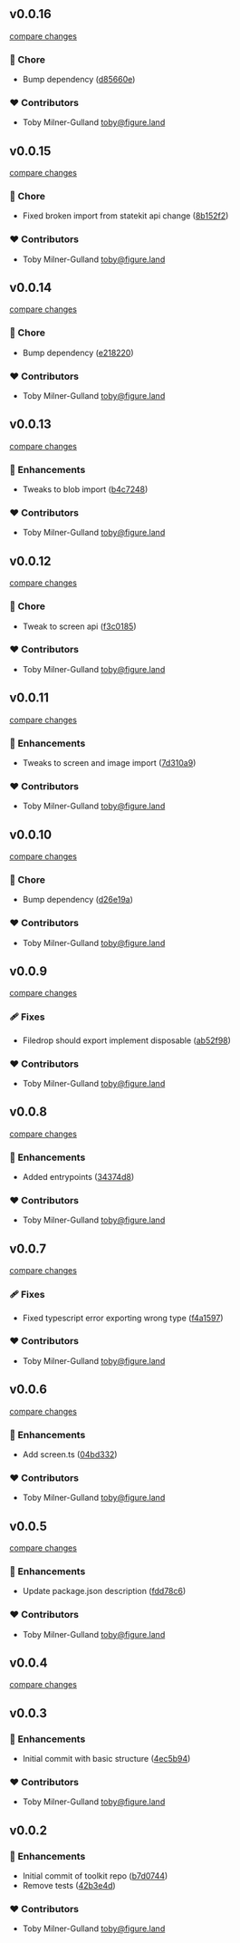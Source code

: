 #
## v0.0.16

[compare changes](https://github.com/figureland/toolkit/compare/v0.0.15...v0.0.16)

### 🏡 Chore

- Bump dependency ([d85660e](https://github.com/figureland/toolkit/commit/d85660e))

### ❤️ Contributors

- Toby Milner-Gulland <toby@figure.land>

## v0.0.15

[compare changes](https://github.com/figureland/toolkit/compare/v0.0.14...v0.0.15)

### 🏡 Chore

- Fixed broken import from statekit api change ([8b152f2](https://github.com/figureland/toolkit/commit/8b152f2))

### ❤️ Contributors

- Toby Milner-Gulland <toby@figure.land>

## v0.0.14

[compare changes](https://github.com/figureland/toolkit/compare/v0.0.13...v0.0.14)

### 🏡 Chore

- Bump dependency ([e218220](https://github.com/figureland/toolkit/commit/e218220))

### ❤️ Contributors

- Toby Milner-Gulland <toby@figure.land>

## v0.0.13

[compare changes](https://github.com/figureland/toolkit/compare/v0.0.12...v0.0.13)

### 🚀 Enhancements

- Tweaks to blob import ([b4c7248](https://github.com/figureland/toolkit/commit/b4c7248))

### ❤️ Contributors

- Toby Milner-Gulland <toby@figure.land>

## v0.0.12

[compare changes](https://github.com/figureland/toolkit/compare/v0.0.11...v0.0.12)

### 🏡 Chore

- Tweak to screen api ([f3c0185](https://github.com/figureland/toolkit/commit/f3c0185))

### ❤️ Contributors

- Toby Milner-Gulland <toby@figure.land>

## v0.0.11

[compare changes](https://github.com/figureland/toolkit/compare/v0.0.10...v0.0.11)

### 🚀 Enhancements

- Tweaks to screen and image import ([7d310a9](https://github.com/figureland/toolkit/commit/7d310a9))

### ❤️ Contributors

- Toby Milner-Gulland <toby@figure.land>

## v0.0.10

[compare changes](https://github.com/figureland/toolkit/compare/v0.0.9...v0.0.10)

### 🏡 Chore

- Bump dependency ([d26e19a](https://github.com/figureland/toolkit/commit/d26e19a))

### ❤️ Contributors

- Toby Milner-Gulland <toby@figure.land>

## v0.0.9

[compare changes](https://github.com/figureland/toolkit/compare/v0.0.8...v0.0.9)

### 🩹 Fixes

- Filedrop should export implement disposable ([ab52f98](https://github.com/figureland/toolkit/commit/ab52f98))

### ❤️ Contributors

- Toby Milner-Gulland <toby@figure.land>

## v0.0.8

[compare changes](https://github.com/figureland/toolkit/compare/v0.0.7...v0.0.8)

### 🚀 Enhancements

- Added entrypoints ([34374d8](https://github.com/figureland/toolkit/commit/34374d8))

### ❤️ Contributors

- Toby Milner-Gulland <toby@figure.land>

## v0.0.7

[compare changes](https://github.com/figureland/toolkit/compare/v0.0.6...v0.0.7)

### 🩹 Fixes

- Fixed typescript error exporting wrong type ([f4a1597](https://github.com/figureland/toolkit/commit/f4a1597))

### ❤️ Contributors

- Toby Milner-Gulland <toby@figure.land>

## v0.0.6

[compare changes](https://github.com/figureland/toolkit/compare/v0.0.5...v0.0.6)

### 🚀 Enhancements

- Add screen.ts ([04bd332](https://github.com/figureland/toolkit/commit/04bd332))

### ❤️ Contributors

- Toby Milner-Gulland <toby@figure.land>

## v0.0.5

[compare changes](https://github.com/figureland/toolkit/compare/v0.0.4...v0.0.5)

### 🚀 Enhancements

- Update package.json description ([fdd78c6](https://github.com/figureland/toolkit/commit/fdd78c6))

### ❤️ Contributors

- Toby Milner-Gulland <toby@figure.land>

## v0.0.4

[compare changes](https://github.com/figureland/toolkit/compare/v0.0.3...v0.0.4)

## v0.0.3


### 🚀 Enhancements

- Initial commit with basic structure ([4ec5b94](https://github.com/figureland/toolkit/commit/4ec5b94))

### ❤️ Contributors

- Toby Milner-Gulland <toby@figure.land>

## v0.0.2


### 🚀 Enhancements

- Initial commit of toolkit repo ([b7d0744](https://github.com/figureland/toolkit/commit/b7d0744))
- Remove tests ([42b3e4d](https://github.com/figureland/toolkit/commit/42b3e4d))

### ❤️ Contributors

- Toby Milner-Gulland <toby@figure.land>

